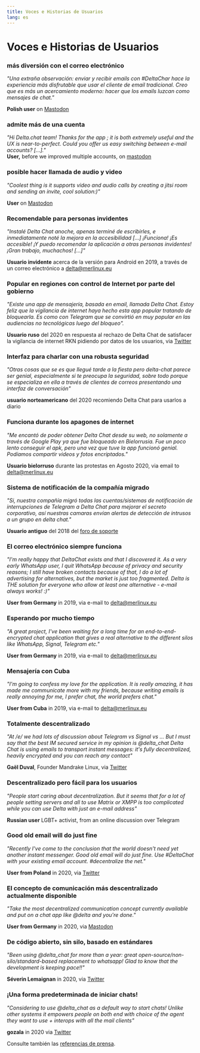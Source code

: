 ```yaml
---
title: Voces e Historias de Usuarios
lang: es
---
```


# Voces e Historias de Usuarios

### más diversión con el correo electrónico

_"Una extraña observación: enviar y recibir emails con #DeltaChar hace la experiencia más disfrutable que usar el cliente de email tradicional. Creo que es más un acercamiento moderno: hacer que los emails luzcan como mensajes de chat."_

**Polish user** on [Mastodon](https://101010.pl/@michal/107107322703871076)

### admite más de una cuenta

_"Hi Delta.chat team! Thanks for the app ; it is both extremely useful and the UX is near-to-perfect. Could you offer us easy switching between e-mail accounts? [...]."_  
**User,** before we improved multiple accounts, on [mastodon](https://oc.todon.fr/@borispaing/106607795144753681)

### posible hacer llamada de audio y video

_"Coolest thing is it supports video and audio calls by creating a jitsi room and sending an invite, cool solution:)"_

**User** on [Mastodon](https://masto.1146.nohost.me/@lps/106303722917783273)

### Recomendable para personas invidentes

_"Instalé Delta Chat anoche, apenas terminé de escribirles,
e inmediatamente noté la mejora en la accesibilidad [...]
¡Funciona! ¡Es accesible! ¡Y puedo recomendar la aplicación a otras personas invidentes!
¡Gran trabajo, muchachos! [...]"_

**Usuario invidente** acerca de la versión para Android en 2019, a través de un
correo electrónico a delta@merlinux.eu

### Popular en regiones con control de Internet por parte del gobierno

_"Existe una app de mensajería, basada en email, llamada Delta Chat. Estoy feliz que la vigilancia de internet haya hecho esta app popular tratando de bloquearla. Es como con Telegram que se convirtió en muy popular en las audiencias no tecnológicas luego del bloqueo"._ 

**Usuario ruso** del 2020 en respuesta al rechazo de Delta Chat de satisfacer la vigilancia de internet RKN pidiendo por datos de los usuarios, via [Twitter](https://twitter.com/Alex0s/status/1256841124427313153)

### Interfaz para charlar con una robusta seguridad

_"Otras cosas que se es que llegué tarde a la fiesta pero delta-chat parece ser genial, especialmente si te preocupa la seguridad, sobre todo porque se especializa en ella a través de clientes de correos presentando una interfaz de conversación"_

**usuario norteamericano** del 2020 recomiendo Delta Chat para usarlos a diario

### Funciona durante los apagones de internet

_"Me encantó de poder obtener Delta Chat desde su web, no solamente a través de Google Play ya que fue bloqueado en Bielorrusia. Fue un poco lento conseguir el apk, pero una vez que tuve la app funcionó genial. Podíamos compartir videos y fotos encriptados."_ 

**Usuario bielorruso** durante las protestas en Agosto 2020, via email to delta@merlinux.eu

### Sistema de notificación de la compañía migrado

_"Si, nuestra compañía migró
todas las cuentas/sistemas de notificación de interrupciones
de Telegram a Delta Chat
para mejorar el secreto corporativo,
así nuestras camaras envían alertas de detección de intrusos
a un grupo en delta chat."_

**Usuario antiguo** del 2018 del [foro de soporte](https://support.delta.chat/t/clear-chat-function/163/8)


### El correo electrónico siempre funciona

_"I'm really happy that DeltaChat exists and that I discovered it.
As a very early WhatsApp user, I quit WhatsApp because of privacy and security reasons;
I still have broken contacts because of that,
I do a lot of advertising for alternatives, but the market is just too fragmented.
Delta is THE solution for everyone who allow at least one
alternative - e-mail always works! :)"_

**User from Germany** in 2019, via e-mail to delta@merlinux.eu


### Esperando por mucho tiempo

_"A great project, I've been waiting for a long time
for an end-to-end-encrypted chat application that gives a real alternative to the
different silos like WhatsApp, Signal, Telegram etc."_

**User from Germany** in 2019, via e-mail to delta@merlinux.eu


### Mensajería con Cuba

_"I'm going to confess my love for the application.
It is really amazing, it has made me communicate more with my friends,
because writing emails is really annoying for me, I prefer chat, the world prefers chat."_

**User from Cuba** in 2019, via e-mail to delta@merlinux.eu


### Totalmente descentralizado

_"At /e/ we had lots of discussion about Telegram vs Signal vs ... 
But I must say that the best IM secured service in my opinion is @delta_chat
Delta Chat is using emails to transport instant messages: 
it's fully decentralized, heavily encrypted and you can reach any contact"_

**Gaël Duval**, Founder Mandrake Linux, via [Twitter](https://twitter.com/gael_duval/status/1122906779002777600)

### Descentralizado pero fácil para los usuarios

_"People start caring about decentralization. But it seems that for a lot of people setting servers and all to use Matrix or XMPP is too complicated while you can use Delta with just an e-mail address"_

**Russian user** LGBT+ activist, from an online discussion over Telegram

### Good old email will do just fine

_"Recently I've come to the conclusion 
that the world doesn't need yet another instant messenger.
Good old email will do just fine.
Use #DeltaChat with your existing email account. #decentralize the net."_

**User from Poland** in 2020, via [Twitter](https://twitter.com/MichalNarecki/status/1280820973902745600)


### El concepto de comunicación más descentralizado actualmente disponible

_"Take the most decentralized communication concept currently available
and put on a chat app like @delta and you're done."_

**User from Germany** in 2020, via [Mastodon](https://mastodon.bayern/@binaryflo85/103273050438673883)


### De código abierto, sin silo, basado en estándares

_"Been using  @delta_chat for more than a year:
great open-source/non-silo/standard-based replacement to whatsapp!
Glad to know that the development is keeping pace!!"_

**Séverin Lemaignan** in 2020, via [Twitter](https://twitter.com/skadge/status/1276515066393878529)


### ¡Una forma predeterminada de iniciar chats!

_"Considering to use  @delta_chat as a default way to start chats!
Unlike other systems it empowers people on both end with choice of the agent they want to use +
interops with all the mail clients"_

**gozala** in 2020 via [Twitter](https://twitter.com/gozala/status/1281346020664729600)


Consulte también las [referencias de prensa](references).
